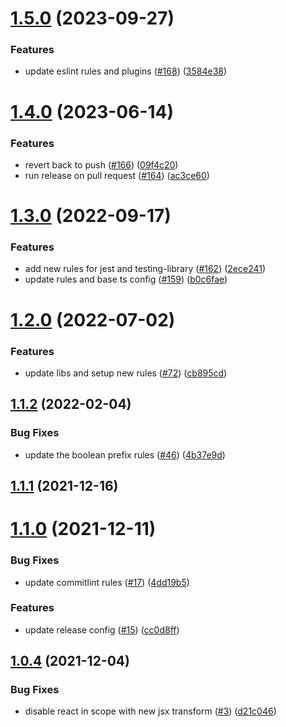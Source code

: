 # [1.5.0](https://github.com/tsyirvo/eslint-config-tsyirvo-react-native/compare/v1.4.0...v1.5.0) (2023-09-27)


### Features

* update eslint rules and plugins ([#168](https://github.com/tsyirvo/eslint-config-tsyirvo-react-native/issues/168)) ([3584e38](https://github.com/tsyirvo/eslint-config-tsyirvo-react-native/commit/3584e388ab3d74b5fcfda44ee92e70009d125cb2))

# [1.4.0](https://github.com/tsyirvo/eslint-config-tsyirvo-react-native/compare/v1.3.0...v1.4.0) (2023-06-14)


### Features

* revert back to push ([#166](https://github.com/tsyirvo/eslint-config-tsyirvo-react-native/issues/166)) ([09f4c20](https://github.com/tsyirvo/eslint-config-tsyirvo-react-native/commit/09f4c208da6a5b0a2d35914f0a234db8ff4cb092))
* run release on pull request ([#164](https://github.com/tsyirvo/eslint-config-tsyirvo-react-native/issues/164)) ([ac3ce60](https://github.com/tsyirvo/eslint-config-tsyirvo-react-native/commit/ac3ce601b102b0ac2b9313ea6a5770f97f61d7de))

# [1.3.0](https://github.com/tsyirvo/eslint-config-tsyirvo-react-native/compare/v1.2.0...v1.3.0) (2022-09-17)


### Features

* add new rules for jest and testing-library ([#162](https://github.com/tsyirvo/eslint-config-tsyirvo-react-native/issues/162)) ([2ece241](https://github.com/tsyirvo/eslint-config-tsyirvo-react-native/commit/2ece2410782dcd57d29ed61ce0df188b6e8d1482))
* update rules and base ts config ([#159](https://github.com/tsyirvo/eslint-config-tsyirvo-react-native/issues/159)) ([b0c6fae](https://github.com/tsyirvo/eslint-config-tsyirvo-react-native/commit/b0c6fae4e2ac32070e81e86d61a16d9e0ae791c6))

# [1.2.0](https://github.com/tsyirvo/eslint-config-tsyirvo-react-native/compare/v1.1.2...v1.2.0) (2022-07-02)


### Features

* update libs and setup new rules ([#72](https://github.com/tsyirvo/eslint-config-tsyirvo-react-native/issues/72)) ([cb895cd](https://github.com/tsyirvo/eslint-config-tsyirvo-react-native/commit/cb895cdb598d1f025d3d53bd571b6c730bb17889))

## [1.1.2](https://github.com/tsyirvo/eslint-config-tsyirvo-react-native/compare/v1.1.1...v1.1.2) (2022-02-04)


### Bug Fixes

* update the boolean prefix rules ([#46](https://github.com/tsyirvo/eslint-config-tsyirvo-react-native/issues/46)) ([4b37e9d](https://github.com/tsyirvo/eslint-config-tsyirvo-react-native/commit/4b37e9d20c24f4affac8020b31f3ceb36cdc0ccb))

## [1.1.1](https://github.com/tsyirvo/eslint-config-tsyirvo-react-native/compare/v1.1.0...v1.1.1) (2021-12-16)

# [1.1.0](https://github.com/tsyirvo/eslint-config-tsyirvo-react-native/compare/v1.0.4...v1.1.0) (2021-12-11)


### Bug Fixes

* update commitlint rules ([#17](https://github.com/tsyirvo/eslint-config-tsyirvo-react-native/issues/17)) ([4dd19b5](https://github.com/tsyirvo/eslint-config-tsyirvo-react-native/commit/4dd19b5008847abf93a76f944e8b35d3bc37b268))


### Features

* update release config ([#15](https://github.com/tsyirvo/eslint-config-tsyirvo-react-native/issues/15)) ([cc0d8ff](https://github.com/tsyirvo/eslint-config-tsyirvo-react-native/commit/cc0d8ff8def4a81bdff8fdd056b81e27d87f7e74))

## [1.0.4](https://github.com/tsyirvo/eslint-config-tsyirvo-react-native/compare/v1.0.3...v1.0.4) (2021-12-04)


### Bug Fixes

* disable react in scope with new jsx transform ([#3](https://github.com/tsyirvo/eslint-config-tsyirvo-react-native/issues/3)) ([d21c046](https://github.com/tsyirvo/eslint-config-tsyirvo-react-native/commit/d21c046189623464f3fd5a4a988e93eac0dd8834))
